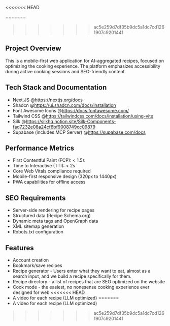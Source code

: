 <<<<<<< HEAD

=======
>>>>>>> ac5e259d7df35b9dc5a1dc7cd1261907c9201441
## Project Overview
This is a mobile-first web application for AI-aggregated recipes, focused on optimizing the cooking experience. The platform emphasizes accessibility during active cooking sessions and SEO-friendly content.

## Tech Stack and Documentation
- Next.JS @https://nextjs.org/docs
- Shadcn @https://ui.shadcn.com/docs/installation
- Font Awesome Icons @https://docs.fontawesome.com/
- Tailwind CSS @https://tailwindcss.com/docs/installation/using-vite
- Silk @https://silkhq.notion.site/Silk-Components-fad7232e08a24cf6bf9008749cc09879
- Supabase (includes MCP Server) @https://supabase.com/docs

## Performance Metrics
- First Contentful Paint (FCP): < 1.5s
- Time to Interactive (TTI): < 2s
- Core Web Vitals compliance required
- Mobile-first responsive design (320px to 1440px)
- PWA capabilities for offline access

## SEO Requirements
- Server-side rendering for recipe pages
- Structured data (Recipe Schema.org)
- Dynamic meta tags and OpenGraph data
- XML sitemap generation
- Robots.txt configuration

## Features
- Account creation
- Bookmark/save recipes
- Recipe generator - Users enter what they want to eat, almost as a search input, and we build a recipe specifically for them. 
- Recipe directory - a list of recipes that are SEO optimized on the website
- Cook mode - the easiest, no nonesense cooking experience ever designed for web
<<<<<<< HEAD
- A video for each recipe (LLM optimized)
=======
- A video for each recipe (LLM optimized)
>>>>>>> ac5e259d7df35b9dc5a1dc7cd1261907c9201441
